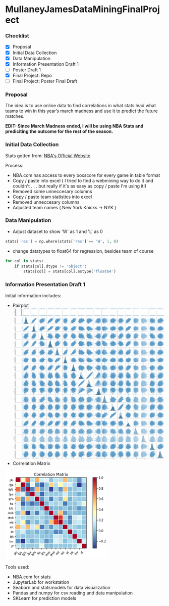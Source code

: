 # MullaneyJamesDataMiningFinalProject

### Checklist
- [x] Proposal
- [x] Initial Data Collection
- [x] Data Manipulation
- [x] Information Presentation Draft 1
- [ ] Poster Draft 1
- [x] Final Project: Repo
- [ ] Final Project: Poster Final Draft

### Proposal

The idea is to use online data to find correlations in what stats lead what teams to win in this year’s march madness and use it to predict the future matches.

**EDIT: Since March Madness ended, I will be using NBA Stats and prediciting the outcome for the rest of the season.**

### Initial Data Collection

Stats gotten from: [NBA's Official Website](NBA.com)

Process:
  - NBA.com has access to every boxscore for every game in table format
  - Copy / paste into excel ( I tried to find a webmining way to do it and couldn't . . . but really if it's as easy as copy / paste I'm using it!)
  - Removed some unneccesary columns
  - Copy / paste team statistics into excel
  - Removed unneccesary columns
  - Adjusted team names ( New York Knicks -> NYK )

### Data Manipulation

 - Adjust dataset to show 'W' as 1 and 'L' as 0
```python
stats['res'] = np.where(stats['res'] == 'W', 1, 0)
```
 - change datatypes to float64 for regression, besides team of course
```python
for col in stats:
    if stats[col].dtype != 'object':
        stats[col] = stats[col].astype('float64')
```


### Information Presentation Draft 1

Initial information includes:
 - Pairplot
![image of Pairplot](Pictures/Pairplot.png)
 - Correlation Matrix

![image of Correlation Matrix](Pictures/correlationMatrix.png)

Tools used:
 * NBA.com for stats
 * JupyterLab for workstation
 * Seaborn and statsmodels for data visualization
 * Pandas and numpy for csv reading and data manipulation
 * SKLearn for prediction models
